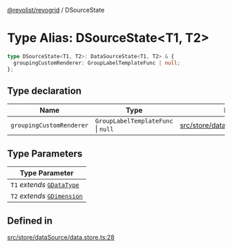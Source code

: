 [@revolist/revogrid](README.md) / DSourceState

# Type Alias: DSourceState\<T1, T2\>

```ts
type DSourceState<T1, T2>: DataSourceState<T1, T2> & {
  groupingCustomRenderer: GroupLabelTemplateFunc | null;
};
```

## Type declaration

| Name | Type | Defined in |
| ------ | ------ | ------ |
| `groupingCustomRenderer` | `GroupLabelTemplateFunc` \| `null` | [src/store/dataSource/data.store.ts:32](https://github.com/revolist/revogrid/blob/52c8861ed92574ba1d5817b32afec294ddb1f986/src/store/dataSource/data.store.ts#L32) |

## Type Parameters

| Type Parameter |
| ------ |
| `T1` *extends* [`GDataType`](TypeAlias.GDataType.md) |
| `T2` *extends* [`GDimension`](TypeAlias.GDimension.md) |

## Defined in

[src/store/dataSource/data.store.ts:28](https://github.com/revolist/revogrid/blob/52c8861ed92574ba1d5817b32afec294ddb1f986/src/store/dataSource/data.store.ts#L28)
